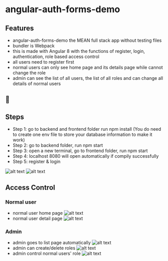 # angular-auth-forms-demo
## Features
* angular-auth-forms-demo the MEAN full stack app without testing files
* bundler is Webpack
* this is made with Angular 8 with the functions of register, login, authentication, role based access control
* all users need to register first 
* normal users can only see home page and its details page while cannot change the role
* admin can see the list of all users, the list of all roles and can change all details of normal users
## 🌲


## Steps
* Step 1: go to backend and frontend folder run npm install (You do need to create one env file to store your database information to make it work)
* Step 2: go to backend folder, run npm start
* Step 3: open a new terminal, go to frontend folder, run npm start
* Step 4: localhost 8080 will open automatically if compily successfully
* Step 5: register & login

![alt text](https://github.com/Daisyliu6/ng-webpack-auth-forms-demo/blob/master/images/register.png)
![alt text](https://github.com/Daisyliu6/ng-webpack-auth-forms-demo/blob/master/images/login.png)
## Access Control 
### Normal user 
* normal user home page 
![alt text](https://github.com/Daisyliu6/ng-webpack-auth-forms-demo/blob/master/images/normal_user_home_page.png)
* normal user detail page
![alt text](https://github.com/Daisyliu6/ng-webpack-auth-forms-demo/blob/master/images/normal_user_detail_page.png)
### Admin 
* admin goes to list page automatically 
![alt text](https://github.com/Daisyliu6/ng-webpack-auth-forms-demo/blob/master/images/admin_list_page.png)
* admin can create/delete roles
![alt text](https://github.com/Daisyliu6/ng-webpack-auth-forms-demo/blob/master/images/admin_role_page.png)
* admin control normal users' role
![alt text](https://github.com/Daisyliu6/ng-webpack-auth-forms-demo/blob/master/images/admin_control.png)
